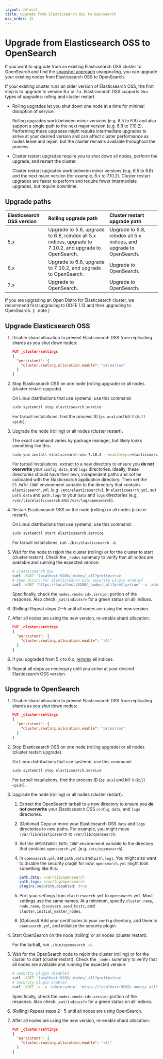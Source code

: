 ```yaml
---
layout: default
title: Upgrade from Elasticsearch OSS to OpenSearch
nav_order: 15
---
```


# Upgrade from Elasticsearch OSS to OpenSearch

If you want to upgrade from an existing Elasticsearch OSS cluster to OpenSearch and find the [snapshot approach]({{site.url}}{{site.baseurl}}/upgrade-to/snapshot-migrate/) unappealing, you can upgrade your existing nodes from Elasticsearch OSS to OpenSearch.

If your existing cluster runs an older version of Elasticsearch OSS, the first step is to upgrade to version 6.x or 7.x. Elasticsearch OSS supports two types of upgrades: rolling and cluster restart.

- Rolling upgrades let you shut down one node at a time for minimal disruption of service.

  Rolling upgrades work between minor versions (e.g. 6.5 to 6.8) and also support a single path to the next major version (e.g. 6.8 to 7.10.2). Performing these upgrades might require intermediate upgrades to arrive at your desired version and can affect cluster performance as nodes leave and rejoin, but the cluster remains available throughout the process.

- Cluster restart upgrades require you to shut down all nodes, perform the upgrade, and restart the cluster.

  Cluster restart upgrades work between minor versions (e.g. 6.5 to 6.8) and the next major version (for example, 6.x to 7.10.2). Cluster restart upgrades are faster to perform and require fewer intermediate upgrades, but require downtime.


## Upgrade paths

Elasticsearch OSS version | Rolling upgrade path | Cluster restart upgrade path
:--- | :--- | :---
5.x | Upgrade to 5.6, upgrade to 6.8, reindex all 5.x indices, upgrade to 7.10.2, and upgrade to OpenSearch. | Upgrade to 6.8, reindex all 5.x indices, and upgrade to OpenSearch.
6.x | Upgrade to 6.8, upgrade to 7.10.2, and upgrade to OpenSearch. | Upgrade to OpenSearch.
7.x | Upgrade to OpenSearch. | Upgrade to OpenSearch.

If you are upgrading an Open Distro for Elasticsearch cluster, we recommend first upgrading to ODFE 1.13 and then upgrading to OpenSearch.
{: .note }


## Upgrade Elasticsearch OSS

1. Disable shard allocation to prevent Elasticsearch OSS from replicating shards as you shut down nodes:

   ```json
   PUT _cluster/settings
   {
     "persistent": {
       "cluster.routing.allocation.enable": "primaries"
     }
   }
   ```

1. Stop Elasticsearch OSS on one node (rolling upgrade) or all nodes (cluster restart upgrade).

   On Linux distributions that use systemd, use this command:

   ```bash
   sudo systemctl stop elasticsearch.service
   ```

   For tarball installations, find the process ID (`ps aux`) and kill it (`kill <pid>`).

1. Upgrade the node (rolling) or all nodes (cluster restart).

   The exact command varies by package manager, but likely looks something like this:

   ```bash
   sudo yum install elasticsearch-oss-7.10.2 --enablerepo=elasticsearch
   ```

   For tarball installations, extract to a new directory to ensure you **do not overwrite** your `config`, `data`, and `logs` directories. Ideally, these directories should have their own, independent paths and *not* be colocated with the Elasticsearch application directory. Then set the `ES_PATH_CONF` environment variable to the directory that contains `elasticsearch.yml` (e.g. `/etc/elasticesarch/`). In `elasticsearch.yml`, set `path.data` and `path.logs` to your `data` and `logs` directories (e.g. `/var/lib/elasticsearch` and `/var/log/opensearch`).

1. Restart Elasticsearch OSS on the node (rolling) or all nodes (cluster restart).

   On Linux distributions that use systemd, use this command:

   ```bash
   sudo systemctl start elasticsearch.service
   ```

   For tarball installations, run `./bin/elasticsearch -d`.

1. Wait for the node to rejoin the cluster (rolling) or for the cluster to start (cluster restart). Check the `_nodes` summary to verify that all nodes are available and running the expected version:

   ```bash
   # Elasticsearch OSS
   curl -XGET 'localhost:9200/_nodes/_all?pretty=true'
   # Open Distro for Elasticsearch with security plugin enabled
   curl -XGET 'https://localhost:9200/_nodes/_all?pretty=true' -u 'admin:admin' -k
   ```

   Specifically, check the `nodes.<node-id>.version` portion of the response. Also check `_cat/indices?v` for a green status on all indices.

1. (Rolling) Repeat steps 2--5 until all nodes are using the new version.

1. After all nodes are using the new version, re-enable shard allocation:

   ```json
   PUT _cluster/settings
   {
     "persistent": {
       "cluster.routing.allocation.enable": "all"
     }
   }
   ```

1. If you upgraded from 5.x to 6.x, [reindex]({{site.url}}{{site.baseurl}}/opensearch/reindex-data/) all indices.

1. Repeat all steps as necessary until you arrive at your desired Elasticsearch OSS version.


## Upgrade to OpenSearch

1. Disable shard allocation to prevent Elasticsearch OSS from replicating shards as you shut down nodes:

   ```json
   PUT _cluster/settings
   {
     "persistent": {
       "cluster.routing.allocation.enable": "primaries"
     }
   }
   ```

1. Stop Elasticsearch OSS on one node (rolling upgrade) or all nodes (cluster restart upgrade).

   On Linux distributions that use systemd, use this command:

   ```bash
   sudo systemctl stop elasticsearch.service
   ```

   For tarball installations, find the process ID (`ps aux`) and kill it (`kill <pid>`).

1. Upgrade the node (rolling) or all nodes (cluster restart).

   1. Extract the OpenSearch tarball to a new directory to ensure you **do not overwrite** your Elasticsearch OSS `config`, `data`, and `logs` directories.

   1. (Optional) Copy or move your Elasticsearch OSS `data` and `logs` directories to new paths. For example, you might move `/var/lib/elasticsearch` to `/var/lib/opensearch`.

   1. Set the `OPENSEARCH_PATH_CONF` environment variable to the directory that contains `opensearch.yml` (e.g. `/etc/opensearch`).

   1. In `opensearch.yml`, set `path.data` and `path.logs`. You might also want to disable the security plugin for now. `opensearch.yml` might look something like this:

      ```yml
      path.data: /var/lib/opensearch
      path.logs: /var/log/opensearch
      plugins.security.disabled: true
      ```

   1. Port your settings from `elasticsearch.yml` to `opensearch.yml`. Most settings use the same names. At a minimum, specify `cluster.name`, `node.name`, `discovery.seed_hosts`, and `cluster.initial_master_nodes`.

   1. (Optional) Add your certificates to your `config` directory, add them to `opensearch.yml`, and initialize the security plugin.

1. Start OpenSearch on the node (rolling) or all nodes (cluster restart).

   For the tarball, run `./bin/opensearch -d`.

1. Wait for the OpenSearch node to rejoin the cluster (rolling) or for the cluster to start (cluster restart). Check the `_nodes` summary to verify that all nodes are available and running the expected version:

   ```bash
   # Security plugin disabled
   curl -XGET 'localhost:9200/_nodes/_all?pretty=true'
   # Security plugin enabled
   curl -XGET -k -u 'admin:admin' 'https://localhost:9200/_nodes/_all?pretty=true'
   ```

   Specifically, check the `nodes.<node-id>.version` portion of the response. Also check `_cat/indices?v` for a green status on all indices.

1. (Rolling) Repeat steps 2--5 until all nodes are using OpenSearch.

1. After all nodes are using the new version, re-enable shard allocation:

   ```json
   PUT _cluster/settings
   {
     "persistent": {
       "cluster.routing.allocation.enable": "all"
     }
   }
   ```
